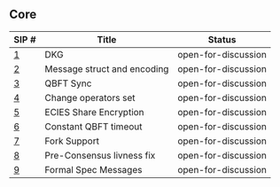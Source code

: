 ## Core

| SIP #                                 | Title                       | Status              |
|---------------------------------------|-----------------------------|---------------------|
| [1](./sips/dkg.md)                    | DKG                         | open-for-discussion |
| [2](./sips/msg_struct_encoding.md)    | Message struct and encoding | open-for-discussion |
| [3](./sips/qbft_sync.md)              | QBFT Sync                   | open-for-discussion |
| [4](./sips/change_operator.md)        | Change operators set        | open-for-discussion |
| [5](./sips/ecies_share_encryption.md) | ECIES Share Encryption      | open-for-discussion |
| [6](./sips/constant_qbft_timeout.md)  | Constant QBFT timeout       | open-for-discussion |
| [7](./sips/fork_support.md)           | Fork Support                | open-for-discussion |
| [8](./sips/pre_consensus_livness.md)  | Pre-Consensus livness fix   | open-for-discussion |
| [9](./sips/formal_spec_msgs.md)       | Formal Spec Messages        | open-for-discussion |
